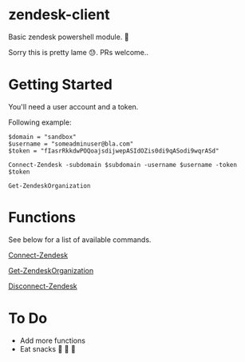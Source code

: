 # zendesk-client

Basic zendesk powershell module. :dragon_face:

Sorry this is pretty lame :sweat:. PRs welcome..

# Getting Started

You'll need a user account and a token.

Following example:

```
$domain = "sandbox"
$username = "someadminuser@bla.com"
$token = "fIasrRkkdwPOQoajsdijwepASIdOZis0di9qASodi9wqrASd"

Connect-Zendesk -subdomain $subdomain -username $username -token $token

Get-ZendeskOrganization

```

# Functions

See below for a list of available commands.

[Connect-Zendesk](Docs/Connect-Zendesk.md)

[Get-ZendeskOrganization](Docs/Get-ZendeskOrganization.md)

[Disconnect-Zendesk](Docs/Disconnect-Zendesk.md)

# To Do

* Add more functions
* Eat snacks :dango: :custard: :shaved_ice:
